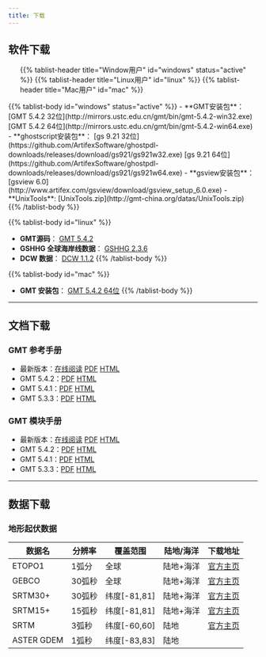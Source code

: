 ```yaml
---
title: 下载
---
```


## 软件下载

<div>
<ul class="nav nav-tabs" role="tablist">
{{% tablist-header title="Window用户" id="windows" status="active" %}}
{{% tablist-header title="Linux用户" id="linux" %}}
{{% tablist-header title="Mac用户" id="mac" %}}
</ul>

<div class="tab-content">
{{% tablist-body id="windows" status="active" %}}
- **GMT安装包**： [GMT 5.4.2 32位](http://mirrors.ustc.edu.cn/gmt/bin/gmt-5.4.2-win32.exe) [GMT 5.4.2 64位](http://mirrors.ustc.edu.cn/gmt/bin/gmt-5.4.2-win64.exe)
- **ghostscript安装包**： [gs 9.21 32位](https://github.com/ArtifexSoftware/ghostpdl-downloads/releases/download/gs921/gs921w32.exe) [gs 9.21 64位](https://github.com/ArtifexSoftware/ghostpdl-downloads/releases/download/gs921/gs921w64.exe)
- **gsview安装包**： [gsview 6.0](http://www.artifex.com/gsview/download/gsview_setup_6.0.exe)
- **UnixTools**: [UnixTools.zip](http://gmt-china.org/datas/UnixTools.zip)
{{% /tablist-body %}}

{{% tablist-body id="linux" %}}
- **GMT源码**： [GMT 5.4.2](http://mirrors.ustc.edu.cn/gmt/gmt-5.4.2-src.tar.gz)
- **GSHHG 全球海岸线数据**： [GSHHG 2.3.6](http://mirrors.ustc.edu.cn/gmt/gshhg-gmt-2.3.6.tar.gz)
- **DCW 数据**： [DCW 1.1.2](http://mirrors.ustc.edu.cn/gmt/dcw-gmt-1.1.2.tar.gz)
{{% /tablist-body %}}

{{% tablist-body id="mac" %}}
- **GMT 安装包**： [GMT 5.4.2 64位](http://mirrors.ustc.edu.cn/gmt/bin/gmt-5.4.2-darwin-x84_64.dmg)
{{% /tablist-body %}}
</div>
</div>

---

## 文档下载

### GMT 参考手册

- 最新版本：[在线阅读](http://docs.gmt-china.org) [PDF](http://docs.gmt-china.org/GMT_docs.pdf) [HTML](http://docs.gmt-china.org/GMT_docs.zip)
- GMT 5.4.2：[PDF](https://github.com/gmt-china/GMT_docs/releases/download/5.4.2/GMT_docs.pdf) [HTML](https://github.com/gmt-china/GMT_docs/releases/download/5.4.2/GMT_docs.zip)
- GMT 5.4.1：[PDF](https://github.com/gmt-china/GMT_docs/releases/download/5.4.1/GMT_docs.pdf) [HTML](https://github.com/gmt-china/GMT_docs/releases/download/5.4.1/GMT_docs.zip)
- GMT 5.3.3：[PDF](https://github.com/gmt-china/GMT_docs/releases/download/5.3.3/GMT_docs.pdf) [HTML](https://github.com/gmt-china/GMT_docs/releases/download/5.3.3/GMT_docs.zip)

### GMT 模块手册

- 最新版本：[在线阅读](http://modules.gmt-china.org) [PDF](http://modules.gmt-china.org/GMT_modules.pdf) [HTML](http://modules.gmt-china.org/GMT_modules.zip)
- GMT 5.4.2：[PDF](https://github.com/gmt-china/GMT_modules/releases/download/5.4.2/GMT_modules.pdf) [HTML](https://github.com/gmt-china/GMT_modules/releases/download/5.4.2/GMT_modules.zip)
- GMT 5.4.1：[PDF](https://github.com/gmt-china/GMT_modules/releases/download/5.4.1/GMT_modules.pdf) [HTML](https://github.com/gmt-china/GMT_modules/releases/download/5.4.1/GMT_modules.zip)
- GMT 5.3.3：[PDF](https://github.com/gmt-china/GMT_modules/releases/download/5.3.3/GMT_modules.pdf) [HTML](https://github.com/gmt-china/GMT_modules/releases/download/5.3.3/GMT_modules.zip)

---

## 数据下载

### 地形起伏数据

| 数据名      | 分辨率 | 覆盖范围     | 陆地/海洋  | 下载地址
|-------------|---------------|--------------|------------|-------------
| ETOPO1      | 1弧分  | 全球         | 陆地+海洋  | [官方主页](http://www.ngdc.noaa.gov/mgg/global/)
| GEBCO       | 30弧秒 | 全球         | 陆地+海洋  | [官方主页](http://www.bodc.ac.uk/data/online_delivery/gebco/)
| SRTM30+     | 30弧秒 | 纬度[-81,81] | 陆地+海洋  | [官方主页](http://topex.ucsd.edu/WWW_html/srtm30_plus.html)
| SRTM15+     | 15弧秒 | 纬度[-81,81] | 陆地+海洋  | [官方主页](http://topex.ucsd.edu/WWW_html/mar_topo.html)
| SRTM        | 3弧秒  | 纬度[-60,60] | 陆地       | [官方主页](http://srtm.csi.cgiar.org/SELECTION/inputCoord.asp)
| ASTER GDEM  | 1弧秒  | 纬度[-83,83] | 陆地       |
